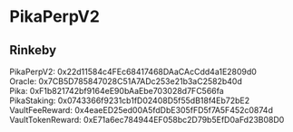# PikaPerpV2

## Rinkeby 

PikaPerpV2: 0x22d11584c4FEc68417468DAaCAcCdd4a1E2809d0       
Oracle: 0x7CB5D785847028C51A7ADc253e21b3aC2582b40d  
Pika: 0xF1b821742bf9164eE90bAaEbe703028d7FC566fa   
PikaStaking: 0x0743366f9231cb1fD02408D5f55dB18f4Eb72bE2      
VaultFeeReward: 0x4eaeED25ed00A5fdDbE305fFD5f7A5F452c0874d    
VaultTokenReward: 0xE71a6ec784944EF058bc2D79b5EfD0aFd23B08D0 

